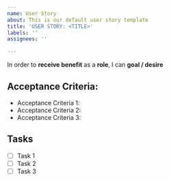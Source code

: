 ```yaml
---
name: User Story
about: This is our default user story template
title: 'USER STORY: <TITLE>'
labels: ''
assignees: ''

---
```


In order to **receive benefit** as a **role**, I can **goal / desire**

## Acceptance Criteria:

- Acceptance Criteria 1:
- Acceptance Criteria 2:
- Acceptance Criteria 3:

## Tasks

- [ ] Task 1
- [ ] Task 2
- [ ] Task 3
